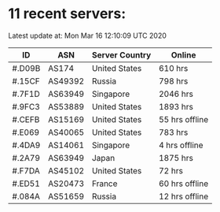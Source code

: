 # 11 recent servers:

Latest update at: Mon Mar 16 12:10:09 UTC 2020

| ID | ASN | Server Country | Online |
| -- | --- | -------------- | ------ |
| #.D09B | AS174 | United States | 610 hrs |
| #.15CF | AS49392 | Russia | 798 hrs |
| #.7F1D | AS63949 | Singapore | 2046 hrs |
| #.9FC3 | AS53889 | United States | 1893 hrs |
| #.CEFB | AS15169 | United States | 55 hrs offline |
| #.E069 | AS40065 | United States | 783 hrs |
| #.4DA9 | AS14061 | Singapore | 4 hrs offline |
| #.2A79 | AS63949 | Japan | 1875 hrs |
| #.F7DA | AS45102 | United States | 72 hrs |
| #.ED51 | AS20473 | France | 60 hrs offline |
| #.084A | AS51659 | Russia | 12 hrs offline |

